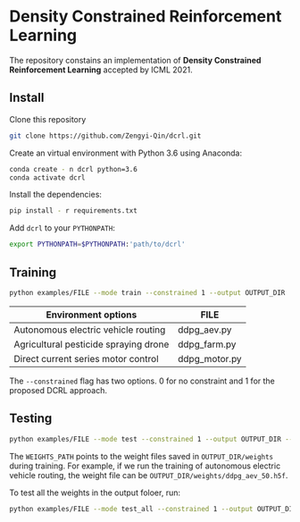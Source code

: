 # Density Constrained Reinforcement Learning

The repository constains an implementation of **Density Constrained Reinforcement Learning** accepted by ICML 2021.

## Install
Clone this repository
```bash
git clone https://github.com/Zengyi-Qin/dcrl.git
```

Create an virtual environment with Python 3.6 using Anaconda:
```bash
conda create - n dcrl python=3.6
conda activate dcrl
```

Install the dependencies:
```bash
pip install - r requirements.txt
```

Add `dcrl` to your `PYTHONPATH`:
```bash
export PYTHONPATH=$PYTHONPATH:'path/to/dcrl'
```

## Training
```bash
python examples/FILE --mode train --constrained 1 --output OUTPUT_DIR
```
|           Environment options         |        FILE         |
| --------------------------------------| ------------------- |
| Autonomous electric vehicle routing   |     ddpg_aev.py     |
| Agricultural pesticide spraying drone |     ddpg_farm.py    |
| Direct current series motor control   |    ddpg_motor.py    |

The `--constrained` flag has two options. 0 for no constraint and 1 for the proposed DCRL approach.

## Testing
```bash
python examples/FILE --mode test --constrained 1 --output OUTPUT_DIR --weights WEIGHTS_PATH
```
The `WEIGHTS_PATH` points to the weight files saved in `OUTPUT_DIR/weights` during training. For example, if we run the training of autonomous electric vehicle routing, the weight file can be `OUTPUT_DIR/weights/ddpg_aev_50.h5f`.

To test all the weights in the output foloer, run:
```bash
python examples/FILE --mode test_all --constrained 1 --output OUTPUT_DIR --weights OUTPUT_DIR/weights
```
